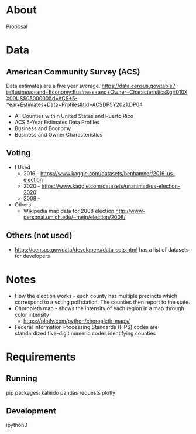 # About
[Proposal](https://docs.google.com/document/d/1E4FkeQ8UsCsFyLSj4cYP6SSVMuc98ruH8EV7Radr36I/edit)


# Data
## American Community Survey (ACS)
Data estimates are a five year average.
https://data.census.gov/table?t=Business+and+Economy:Business+and+Owner+Characteristics&g=010XX00US$0500000&d=ACS+5-Year+Estimates+Data+Profiles&tid=ACSDP5Y2021.DP04
* All Counties within United States and Puerto Rico
* ACS 5-Year Estimates Data Profiles
* Business and Economy
* Business and Owner Characteristics

## Voting
* I Used
    * 2016 - https://www.kaggle.com/datasets/benhamner/2016-us-election
    * 2020 - https://www.kaggle.com/datasets/unanimad/us-election-2020
    * 2008 - 
* Others
    * Wikipedia map data for 2008 election http://www-personal.umich.edu/~mejn/election/2008/

## Others (not used)
* https://census.gov/data/developers/data-sets.html has a list of datasets for developers


# Notes
* How the election works - each county has multiple precincts which correspond to a voting poll station. The counties then report to the state.
* Choropleth map - shows the intensity of each region in a map through color intensity
    * https://plotly.com/python/choropleth-maps/
* Federal Information Processing Standards (FIPS) codes are standardized five-digit numeric codes identifying counties


# Requirements
## Running
pip packages: kaleido pandas requests plotly

## Development
ipython3
